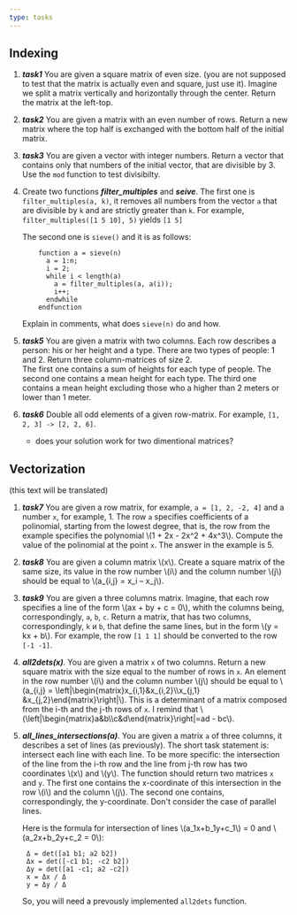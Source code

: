 ```yaml
---
type: tasks
---
```


## Indexing

1. ***task1***
You are given a square matrix of even size. (you are not supposed to test that the matrix is actually even and square, just
use it). Imagine we split a matrix vertically and horizontally through the center. Return the matrix at the left-top.
1. ***task2***
You are given a matrix with an even number of rows. Return a new matrix where the top half is exchanged with the bottom half of the
initial matrix.
1. ***task3***
You are given a vector with integer numbers. Return a vector that contains only that numbers of the initial vector, that are
divisible by 3. Use the `mod` function to test divisibilty.
1. Create two functions ***filter_multiples*** and ***seive***. The first one is `filter_multiples(a, k)`, it removes all numbers from the vector `a` that are divisible
by `k` and are strictly greater than `k`. For example, `filter_multiples([1 5 10], 5)` yields `[1 5]`

    The second one is `sieve()` and it is as follows:
  
    ```
        function a = sieve(n)
          a = 1:n;
          i = 2;
          while i < length(a)
            a = filter_multiples(a, a(i));
            i++;
          endwhile
        endfunction
    ```
        
    Explain in comments, what does `sieve(n)` do and how.
1. ***task5*** You are given a matrix with two columns. Each row describes a person: his or her height and a type.
There are two types of people: 1 and 2. Return three column-matrices of size 2.  
The first one contains a sum of heights for each type of people.
The second one contains a mean height for each type.
The third one contains a mean height excluding those who a higher than 2 meters or lower than 1 meter.
1. ***task6*** Double all odd elements of a given row-matrix. For example, `[1, 2, 3] -> [2, 2, 6]`.
    * does your solution work for two dimentional matrices?
    
## Vectorization

(this text will be translated)

1. ***task7***
You are given a row matrix, for example, `a = [1, 2, -2, 4]` and a number `x`, for example, 1.
The row `a` specifies coefficients of a polinomial, starting from the lowest degree, that is, the row from
the example specifies the polynomial
\\(1 + 2x - 2x^2 + 4x^3\\). Compute the value of the polinomial at the point `x`.
The answer in the example is 5.
1. ***task8***
You are given a column matrix \\(x\\). Create a square matrix of the same size, its value in the row number \\(i\\) and the column
number \\(j\\) should be equal to \\(a_{i,j} = x_i – x_j\\).
1. ***task9*** You are given a three columns matrix. Imagine, that each row specifies a line of the form \\(ax + by + c = 0\\),
whith the columns being, correspondingly, `a`, `b`, `c`. Return a matrix,
that has two columns, correspondingly, `k` и `b`, that define the same lines, but in the form \\(y = kx + b\\). For example, the row `[1 1 1]` should be converted to the row `[-1 -1]`.
1. ***all2dets(x)***. You are given a matrix `x` of two columns. Return a new square matrix with the size equal to the number of rows in `x`. An element in the row number \\(i\\) and the column
number \\(j\\) should be equal to \\(a_{i,j} = \\left|\\begin{matrix}x_{i,1}&x_{i,2}\\\\x_{j,1} &x_{j,2}\\end{matrix}\\right|\\).
This is a determinant of a matrix composed from the i-th and the j-th rows of `x`. I remind that
\\(\\left|\\begin{matrix}a&b\\\\c&d\\end{matrix}\\right|=ad - bc\\).
1. ***all_lines_intersections(a)***.
You are given a matrix `а` of three columns, it describes a set of lines (as previously). The short task statement is: intersect each line with each line. To be more specific: the intersection of the line from the i-th row and the line from j-th row has two coordinates \\(x\\) and \\(y\\). The function should return two matrices `x` and `y`. The first one contains the x-coordinate of this intersection in the row \\(i\\) and the column \\(j\\). The second one contains, correspondingly, the y-coordinate. Don't consider the case of parallel lines.

    Here is the formula for intersection of lines \\(a_1x+b_1y+c_1\\) = 0 and \\(a_2x+b_2y+c_2 = 0\\):
    
        Δ = det([a1 b1; a2 b2])
        Δx = det([-c1 b1; -c2 b2])
        Δy = det([a1 -c1; a2 -c2])
        x = Δx / Δ
        y = Δy / Δ
            
    So, you will need a prevously implemented `all2dets` function.
